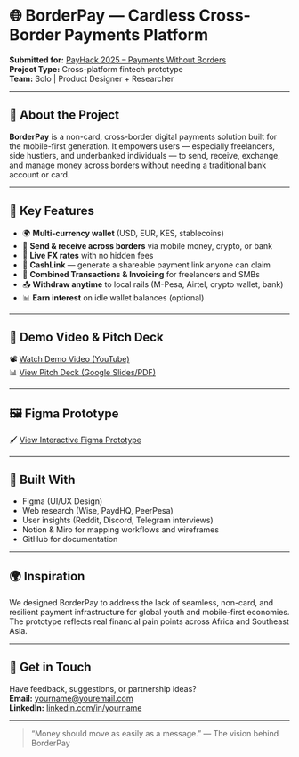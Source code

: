 # 🌐 BorderPay — Cardless Cross-Border Payments Platform

**Submitted for:** [PayHack 2025 – Payments Without Borders](https://www.payhack.my/)  
**Project Type:** Cross-platform fintech prototype  
**Team:** Solo | Product Designer + Researcher  

---

## 🚀 About the Project

**BorderPay** is a non-card, cross-border digital payments solution built for the mobile-first generation. It empowers users — especially freelancers, side hustlers, and underbanked individuals — to send, receive, exchange, and manage money across borders without needing a traditional bank account or card.

---

## 🎯 Key Features

- 🌍 **Multi-currency wallet** (USD, EUR, KES, stablecoins)  
- 🔁 **Send & receive across borders** via mobile money, crypto, or bank  
- 💱 **Live FX rates** with no hidden fees  
- 🔗 **CashLink** — generate a shareable payment link anyone can claim  
- 🧾 **Combined Transactions & Invoicing** for freelancers and SMBs  
- 📤 **Withdraw anytime** to local rails (M-Pesa, Airtel, crypto wallet, bank)  
- 📊 **Earn interest** on idle wallet balances (optional)  

---

## 🎥 Demo Video & Pitch Deck

📽️ [Watch Demo Video (YouTube)](h)  
📊 [View Pitch Deck (Google Slides/PDF)](https://www.figma.com/deck/ERpXvt3oRcymnh9MpketzZ/BorderPay?node-id=5-178&t=iNm5UPhIZdSRPNzy-1)

---

## 🖼️ Figma Prototype

🖌️ [View Interactive Figma Prototype](https://www.figma.com/proto/EuTIr7lXngLJRq63EMDqt6/Projects?node-id=82-2245&t=CKJO1kylzL0nLQL9-1)

---

## 🧠 Built With

- Figma (UI/UX Design)  
- Web research (Wise, PaydHQ, PeerPesa)  
- User insights (Reddit, Discord, Telegram interviews)  
- Notion & Miro for mapping workflows and wireframes  
- GitHub for documentation  

---

## 🌍 Inspiration

We designed BorderPay to address the lack of seamless, non-card, and resilient payment infrastructure for global youth and mobile-first economies. The prototype reflects real financial pain points across Africa and Southeast Asia.

---

## 📩 Get in Touch

Have feedback, suggestions, or partnership ideas?  
**Email:** yourname@youremail.com  
**LinkedIn:** [linkedin.com/in/yourname](https://linkedin.com/in/yourname)

---

> “Money should move as easily as a message.” — The vision behind BorderPay
